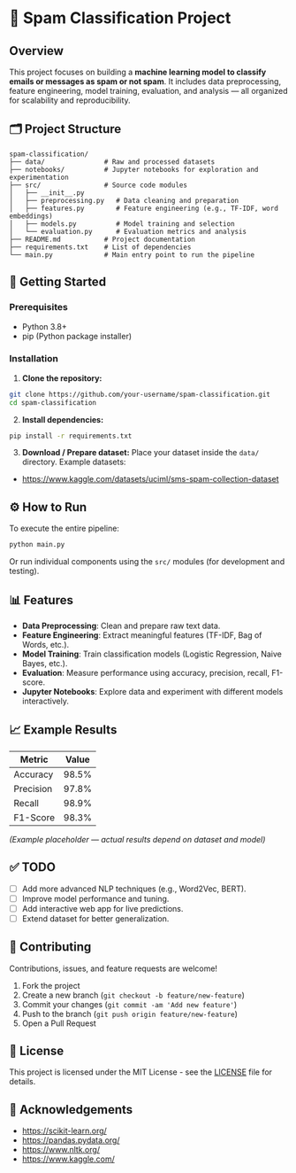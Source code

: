 # 📧 Spam Classification Project

## Overview

This project focuses on building a **machine learning model to classify emails or messages as spam or not spam**. It includes data preprocessing, feature engineering, model training, evaluation, and analysis — all organized for scalability and reproducibility.

## 🗂️ Project Structure

```
spam-classification/
├── data/               # Raw and processed datasets
├── notebooks/          # Jupyter notebooks for exploration and experimentation
├── src/                # Source code modules
│   ├── __init__.py
│   ├── preprocessing.py   # Data cleaning and preparation
│   ├── features.py        # Feature engineering (e.g., TF-IDF, word embeddings)
│   ├── models.py          # Model training and selection
│   └── evaluation.py      # Evaluation metrics and analysis
├── README.md           # Project documentation
├── requirements.txt    # List of dependencies
└── main.py             # Main entry point to run the pipeline
```

## 🚀 Getting Started

### Prerequisites

- Python 3.8+
- pip (Python package installer)

### Installation

1. **Clone the repository:**
```bash
git clone https://github.com/your-username/spam-classification.git
cd spam-classification
```

2. **Install dependencies:**
```bash
pip install -r requirements.txt
```

3. **Download / Prepare dataset:**
Place your dataset inside the `data/` directory. Example datasets:
- https://www.kaggle.com/datasets/uciml/sms-spam-collection-dataset

## ⚙️ How to Run

To execute the entire pipeline:

```bash
python main.py
```

Or run individual components using the `src/` modules (for development and testing).

## 📊 Features

- **Data Preprocessing**: Clean and prepare raw text data.
- **Feature Engineering**: Extract meaningful features (TF-IDF, Bag of Words, etc.).
- **Model Training**: Train classification models (Logistic Regression, Naive Bayes, etc.).
- **Evaluation**: Measure performance using accuracy, precision, recall, F1-score.
- **Jupyter Notebooks**: Explore data and experiment with different models interactively.

## 📈 Example Results

| Metric        | Value  |
|---------------|--------|
| Accuracy      | 98.5%  |
| Precision     | 97.8%  |
| Recall        | 98.9%  |
| F1-Score      | 98.3%  |

*(Example placeholder — actual results depend on dataset and model)*

## ✅ TODO

- [ ] Add more advanced NLP techniques (e.g., Word2Vec, BERT).
- [ ] Improve model performance and tuning.
- [ ] Add interactive web app for live predictions.
- [ ] Extend dataset for better generalization.

## 🤝 Contributing

Contributions, issues, and feature requests are welcome!

1. Fork the project
2. Create a new branch (`git checkout -b feature/new-feature`)
3. Commit your changes (`git commit -am 'Add new feature'`)
4. Push to the branch (`git push origin feature/new-feature`)
5. Open a Pull Request

## 📜 License

This project is licensed under the MIT License - see the [LICENSE](LICENSE) file for details.

## 🙌 Acknowledgements

- https://scikit-learn.org/
- https://pandas.pydata.org/
- https://www.nltk.org/
- https://www.kaggle.com/